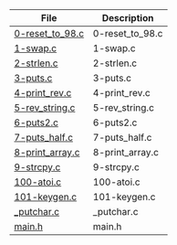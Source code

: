 | File      | Description |
| ----------- | ----------- |
| [0-reset_to_98.c](https://github.com/dz1dzor/remote_store/blob/master/0x05-pointers_arrays_strings/0-reset_to_98.c) | 0-reset_to_98.c |
| [1-swap.c](https://github.com/dz1dzor/remote_store/blob/master/0x05-pointers_arrays_strings/1-swap.c) | 1-swap.c |
| [2-strlen.c](https://github.com/dz1dzor/remote_store/blob/master/0x05-pointers_arrays_strings/2-strlen.c) | 2-strlen.c |
| [3-puts.c](https://github.com/dz1dzor/remote_store/blob/master/0x05-pointers_arrays_strings/3-puts.c) | 3-puts.c |
| [4-print_rev.c](https://github.com/dz1dzor/remote_store/blob/master/0x05-pointers_arrays_strings/4-print_rev.c) | 4-print_rev.c |
| [5-rev_string.c](https://github.com/dz1dzor/remote_store/blob/master/0x05-pointers_arrays_strings/5-rev_string.c) | 5-rev_string.c |
| [6-puts2.c](https://github.com/dz1dzor/remote_store/blob/master/0x05-pointers_arrays_strings/6-puts2.c) | 6-puts2.c |
| [7-puts_half.c](https://github.com/dz1dzor/remote_store/blob/master/0x05-pointers_arrays_strings/7-puts_half.c) | 7-puts_half.c |
| [8-print_array.c](https://github.com/dz1dzor/remote_store/blob/master/0x05-pointers_arrays_strings/8-print_array.c) | 8-print_array.c |
| [9-strcpy.c](https://github.com/dz1dzor/remote_store/blob/master/0x05-pointers_arrays_strings/9-strcpy.c) | 9-strcpy.c |
| [100-atoi.c](https://github.com/dz1dzor/remote_store/blob/master/0x05-pointers_arrays_strings/100-atoi.c) | 100-atoi.c |
| [101-keygen.c](https://github.com/dz1dzor/remote_store/blob/master/0x05-pointers_arrays_strings/101-keygen.c) | 101-keygen.c |
| [_putchar.c](https://github.com/dz1dzor/remote_store/blob/master/0x05-pointers_arrays_strings/_putchar.c) | _putchar.c |
| [main.h](https://github.com/dz1dzor/remote_store/blob/master/0x05-pointers_arrays_strings/main.h) | main.h |


